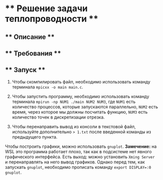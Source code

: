 # ** Решение задачи теплопроводности **

## ** Описание **

## ** Требования **

## ** Запуск **

1. Чтобы скомпилировать файл, необходимо использовать команду терминала `mpicxx -o main main.c`.
2. Чтобы запустить программу, необходимо использовать команду терминала `mpirun -np NUM1 ./main NUM2 NUM3`, где `NUM1` есть количество процессов, которые запускаются параллельно, `NUM2` есть время, через которое мы должны посчитать функцию, `NUM3` есть количество точек в дискретизации отрезка.

3. Чтобы перенаправить вывод из консоли в текстовой файл, используйте дополнительно `> 1.txt` после введенной команды из предыдущего пункта.

Чтобы построить графики, можно использовать `gnuplot`.
**Замечение:** на WSL это программа работает плохо, так как в подсистеме нет явного графического интерфейса. Есть выход: можно установить `Xming Server` и перенаправлять на него вывод графиков. Однако перед тем, как запускать `gnuplot`, необходимо прописать команду `export DISPLAY=:0 gnuplot`.